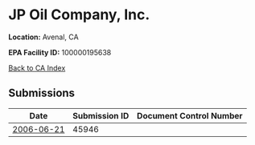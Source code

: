 # JP Oil Company, Inc.

**Location:** Avenal, CA

**EPA Facility ID:** 100000195638

[Back to CA Index](../../index.md)

## Submissions

| Date | Submission ID | Document Control Number |
|------|--------------|-------------------------|
| [2006-06-21](submissions/45946.md) | 45946 |  |
